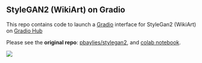 ## StyleGAN2 (WikiArt) on Gradio
This repo contains code to launch a [Gradio](https://github.com/gradio-app/gradio) interface for StyleGan2 (WikiArt) on [Gradio Hub](https://hub.gradio.app)

Please see the **original repo**: [pbaylies/stylegan2](https://github.com/pbaylies/stylegan2), and [colab notebook](https://colab.research.google.com/github/Norod/my-colab-experiments/blob/master/WikiArt_Example_Generation_By_Peter_Baylies.ipynb).

![](https://github.com/gradio-app/hub-stylegan2/blob/master/screenshot.png?raw=true)
